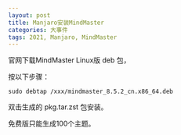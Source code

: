 ```yaml
---
layout: post
title: Manjaro安装MindMaster
categories: 大事件
tags: 2021, Manjaro, MindMaster
---
```


官网下载MindMaster Linux版 deb 包，

按以下步骤：

    sudo debtap /xxx/mindmaster_8.5.2_cn.x86_64.deb

双击生成的 pkg.tar.zst 包安装。

免费版只能生成100个主题。